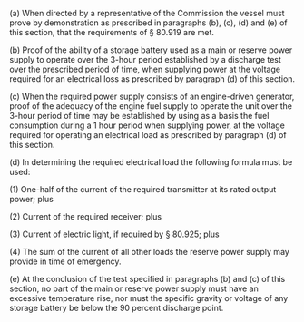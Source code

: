 (a) When directed by a representative of the Commission the vessel must prove by demonstration as prescribed in paragraphs (b), (c), (d) and (e) of this section, that the requirements of § 80.919 are met.

(b) Proof of the ability of a storage battery used as a main or reserve power supply to operate over the 3-hour period established by a discharge test over the prescribed period of time, when supplying power at the voltage required for an electrical loss as prescribed by paragraph (d) of this section.

(c) When the required power supply consists of an engine-driven generator, proof of the adequacy of the engine fuel supply to operate the unit over the 3-hour period of time may be established by using as a basis the fuel consumption during a 1 hour period when supplying power, at the voltage required for operating an electrical load as prescribed by paragraph (d) of this section.
              

(d) In determining the required electrical load the following formula must be used:

(1) One-half of the current of the required transmitter at its rated output power; plus

(2) Current of the required receiver; plus

(3) Current of electric light, if required by § 80.925; plus

(4) The sum of the current of all other loads the reserve power supply may provide in time of emergency.

(e) At the conclusion of the test specified in paragraphs (b) and (c) of this section, no part of the main or reserve power supply must have an excessive temperature rise, nor must the specific gravity or voltage of any storage battery be below the 90 percent discharge point.

